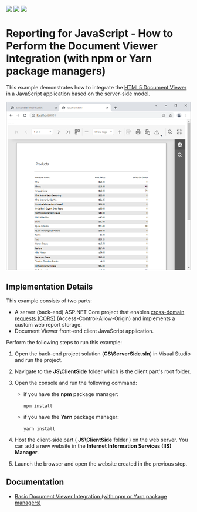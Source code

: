 <!-- default badges list -->
![](https://img.shields.io/endpoint?url=https://codecentral.devexpress.com/api/v1/VersionRange/230081035/21.2.1%2B)
[![](https://img.shields.io/badge/Open_in_DevExpress_Support_Center-FF7200?style=flat-square&logo=DevExpress&logoColor=white)](https://supportcenter.devexpress.com/ticket/details/T848276)
[![](https://img.shields.io/badge/📖_How_to_use_DevExpress_Examples-e9f6fc?style=flat-square)](https://docs.devexpress.com/GeneralInformation/403183)
<!-- default badges end -->
# Reporting for JavaScript - How to Perform the Document Viewer Integration (with npm or Yarn package managers)

This example demonstrates how to integrate the [HTML5 Document Viewer](https://docs.devexpress.com/XtraReports/17738) in a JavaScript application based on the server-side model.

![JavaScript Document Viewer Integration](images/screenshot.png)

## Implementation Details

This example consists of two parts: 

- A server (back-end) ASP.NET Core project that enables [cross-domain requests (CORS)](https://developer.mozilla.org/en-US/docs/Web/HTTP/CORS) (Access-Control-Allow-Origin) and implements a custom web report storage.
- Document Viewer front-end client JavaScript application.

Perform the following steps to run this example:

1. Open the back-end project solution (**CS\ServerSide.sln**) in Visual Studio and run the project.
2. Navigate to the **JS\ClientSide** folder which is the client part's root folder.
3. Open the console and run the following command:
    - if you have the **npm** package manager:

        ```npm install```
    - if you have the **Yarn** package manager:
        
        ```yarn install```    

4. Host the client-side part ( **JS\ClientSide** folder ) on the web server. You can add a new website in the **Internet Information Services (IIS) Manager**.
5. Launch the browser and open the website created in the previous step.

## Documentation

* [Basic Document Viewer Integration (with npm or Yarn package managers)](https://docs.devexpress.com/XtraReports/401546)
